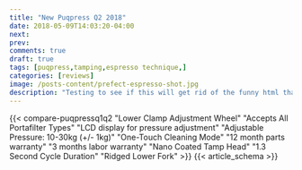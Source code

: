 ```yaml
---
title: "New Puqpress Q2 2018"
date: 2018-05-09T14:03:20-04:00
next: 
prev: 
comments: true
draft: true
tags: [puqpress,tamping,espresso technique,]
categories: [reviews]
image: /posts-content/prefect-espresso-shot.jpg
description: "Testing to see if this will get rid of the funny html that's showing up on the list."
---
```


{{< compare-puqpressq1q2
	"Lower Clamp Adjustment Wheel"
	"Accepts All Portafilter Types"
	"LCD display for pressure adjustment"
	"Adjustable Pressure: 10-30kg (+/- 1kg)"
	"One-Touch Cleaning Mode"
	"12 month parts warranty"
	"3 months labor warranty"
	"Nano Coated Tamp Head"
	"1.3 Second Cycle Duration"
	"Ridged Lower Fork"
	>}}
{{< article_schema >}}